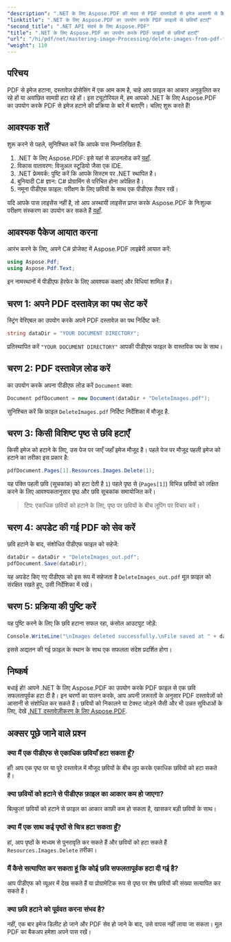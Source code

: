 ```yaml
---
"description": ".NET के लिए Aspose.PDF की मदद से PDF दस्तावेज़ों से इमेज आसानी से कैसे डिलीट करें, जानें। यह चरण-दर-चरण ट्यूटोरियल आपको PDF लोड करने और इमेज हटाने की प्रक्रिया में मार्गदर्शन करता है।"
"linktitle": ".NET के लिए Aspose.PDF का उपयोग करके PDF फ़ाइलों से छवियाँ हटाएँ"
"second_title": ".NET API संदर्भ के लिए Aspose.PDF"
"title": ".NET के लिए Aspose.PDF का उपयोग करके PDF फ़ाइलों से छवियाँ हटाएँ"
"url": "/hi/pdf/net/mastering-image-Processing/delete-images-from-pdf-files/"
"weight": 110
---
```


## परिचय

PDF से इमेज हटाना, दस्तावेज़ प्रोसेसिंग में एक आम काम है, चाहे आप फ़ाइल का आकार अनुकूलित कर रहे हों या अवांछित सामग्री हटा रहे हों। इस ट्यूटोरियल में, हम आपको .NET के लिए Aspose.PDF का उपयोग करके PDF से इमेज हटाने की प्रक्रिया के बारे में बताएँगे। चलिए शुरू करते हैं!

## आवश्यक शर्तें

शुरू करने से पहले, सुनिश्चित करें कि आपके पास निम्नलिखित हैं:

1. .NET के लिए Aspose.PDF: इसे यहां से डाउनलोड करें [यहाँ](https://releases.aspose.com/pdf/net/).
2. विकास वातावरण: विजुअल स्टूडियो जैसा एक IDE.
3. .NET फ्रेमवर्क: पुष्टि करें कि आपके सिस्टम पर .NET स्थापित है।
4. बुनियादी C# ज्ञान: C# प्रोग्रामिंग से परिचित होना अपेक्षित है।
5. नमूना पीडीएफ फाइल: परीक्षण के लिए छवियों के साथ एक पीडीएफ तैयार रखें।

यदि आपके पास लाइसेंस नहीं है, तो आप अस्थायी लाइसेंस प्राप्त करके Aspose.PDF के निःशुल्क परीक्षण संस्करण का उपयोग कर सकते हैं [यहाँ](https://purchase.aspose.com/temporary-license/).

## आवश्यक पैकेज आयात करना

आरंभ करने के लिए, अपने C# प्रोजेक्ट में Aspose.PDF लाइब्रेरी आयात करें:

```csharp
using Aspose.Pdf;
using Aspose.Pdf.Text;
```

इन नामस्थानों में पीडीएफ हेरफेर के लिए आवश्यक कक्षाएं और विधियां शामिल हैं।

## चरण 1: अपने PDF दस्तावेज़ का पथ सेट करें

स्ट्रिंग वेरिएबल का उपयोग करके अपने PDF दस्तावेज़ का पथ निर्दिष्ट करें:

```csharp
string dataDir = "YOUR DOCUMENT DIRECTORY";
```

प्रतिस्थापित करें `"YOUR DOCUMENT DIRECTORY"` आपकी पीडीएफ फाइल के वास्तविक पथ के साथ।

## चरण 2: PDF दस्तावेज़ लोड करें

का उपयोग करके अपना पीडीएफ लोड करें `Document` कक्षा:

```csharp
Document pdfDocument = new Document(dataDir + "DeleteImages.pdf");
```

सुनिश्चित करें कि फ़ाइल `DeleteImages.pdf` निर्दिष्ट निर्देशिका में मौजूद है.

## चरण 3: किसी विशिष्ट पृष्ठ से छवि हटाएँ

किसी इमेज को हटाने के लिए, उस पेज पर जाएँ जहाँ इमेज मौजूद है। पहले पेज पर मौजूद पहली इमेज को हटाने का तरीका इस प्रकार है:

```csharp
pdfDocument.Pages[1].Resources.Images.Delete(1);
```

यह पंक्ति पहली छवि (सूचकांक) को हटा देती है `1`) पहले पृष्ठ से (`Pages[1]`) विभिन्न छवियों को लक्षित करने के लिए आवश्यकतानुसार पृष्ठ और छवि सूचकांक समायोजित करें।

> टिप: एकाधिक छवियों को हटाने के लिए, पृष्ठ पर छवियों के बीच लूपिंग पर विचार करें।

## चरण 4: अपडेट की गई PDF को सेव करें

छवि हटाने के बाद, संशोधित पीडीएफ फाइल को सहेजें:

```csharp
dataDir = dataDir + "DeleteImages_out.pdf";
pdfDocument.Save(dataDir);
```

यह अपडेट किए गए पीडीएफ को इस रूप में सहेजता है `DeleteImages_out.pdf` मूल फ़ाइल को संरक्षित रखते हुए, उसी निर्देशिका में रखें।

## चरण 5: प्रक्रिया की पुष्टि करें

यह पुष्टि करने के लिए कि छवि हटाना सफल रहा, कंसोल आउटपुट जोड़ें:

```csharp
Console.WriteLine("\nImages deleted successfully.\nFile saved at " + dataDir);
```

इससे अद्यतन की गई फ़ाइल के स्थान के साथ एक सफलता संदेश प्रदर्शित होगा।

## निष्कर्ष

बधाई हो! आपने .NET के लिए Aspose.PDF का उपयोग करके PDF फ़ाइल से एक छवि सफलतापूर्वक हटा दी है। इन चरणों का पालन करके, आप अपनी ज़रूरतों के अनुसार PDF दस्तावेज़ों को आसानी से संशोधित कर सकते हैं। छवियों को निकालने या टेक्स्ट जोड़ने जैसी और भी उन्नत सुविधाओं के लिए, देखें [.NET दस्तावेज़ीकरण के लिए Aspose.PDF](https://reference.aspose.com/pdf/net/).

## अक्सर पूछे जाने वाले प्रश्न

### क्या मैं एक पीडीएफ से एकाधिक छवियाँ हटा सकता हूँ?
हाँ! आप एक पृष्ठ पर या पूरे दस्तावेज़ में मौजूद छवियों के बीच लूप करके एकाधिक छवियों को हटा सकते हैं।

### क्या छवियों को हटाने से पीडीएफ फ़ाइल का आकार कम हो जाएगा?
बिल्कुल! छवियों को हटाने से फ़ाइल का आकार काफ़ी कम हो सकता है, खासकर बड़ी छवियों के साथ।

### क्या मैं एक साथ कई पृष्ठों से चित्र हटा सकता हूँ?
हां, आप पृष्ठों के माध्यम से पुनरावृति कर सकते हैं और छवियों को हटा सकते हैं `Resources.Images.Delete` तरीका।

### मैं कैसे सत्यापित कर सकता हूं कि कोई छवि सफलतापूर्वक हटा दी गई है?
आप पीडीएफ को व्यूअर में देख सकते हैं या प्रोग्रामेटिक रूप से पृष्ठ पर शेष छवियों की संख्या सत्यापित कर सकते हैं।

### क्या छवि हटाने को पूर्ववत करना संभव है?
नहीं, एक बार इमेज डिलीट हो जाने और PDF सेव हो जाने के बाद, उसे वापस नहीं लाया जा सकता। मूल PDF का बैकअप हमेशा अपने पास रखें।